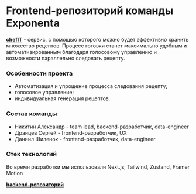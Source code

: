 # Frontend-репозиторий команды Exponenta
**[chefIT](https://www.chef-it.online/)** -  сервис, с помощью которого можно будет эффективно хранить множество рецептов. Процесс готовки станет максимально удобным и автоматизированным благодаря голосовому управлению и возможности параллельно следовать рецепту.

### Особенности проекта
- Автоматизация и упрощение процесса следования рецепту;
- голосовое управление;
- индивидуальная генерация рецептов.

### Состав команды
- Никитин Александр - team lead, backend-разработчик, data-engineer
- Дранцев Сергей - frontend-разработчик, UX
- Даниил Шиленок - frontend-разработчик, data-engineer

### Стек технологий
Во время разработки мы использовали Next.js, Tailwind, Zustand, Framer Motion

**[backend-репозиторий](https://github.com/Olegsandrik/Exponenta)**
